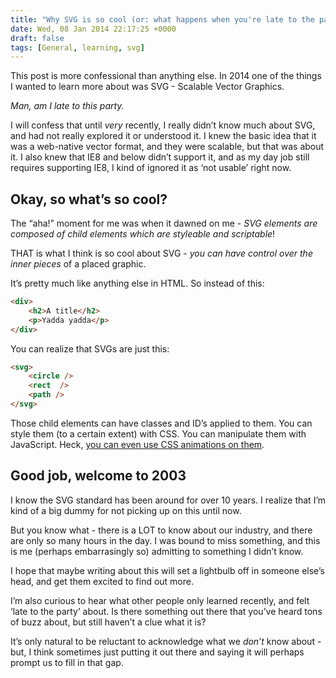 ```yaml
---
title: "Why SVG is so cool (or: what happens when you're late to the party on something)"
date: Wed, 08 Jan 2014 22:17:25 +0000
draft: false
tags: [General, learning, svg]
---
```


This post is more confessional than anything else. In 2014 one of the things I wanted to learn more about was SVG - Scalable Vector Graphics.

_Man, am I late to this party._

I will confess that until _very_ recently, I really didn’t know much about SVG, and had not really explored it or understood it. I knew the basic idea that it was a web-native vector format, and they were scalable, but that was about it. I also knew that IE8 and below didn’t support it, and as my day job still requires supporting IE8, I kind of ignored it as ‘not usable’ right now.

## Okay, so what’s so cool?

The “aha!” moment for me was when it dawned on me - _SVG elements are composed of child elements which are styleable and scriptable_!

THAT is what I think is so cool about SVG - _you can have control over the inner pieces_ of a placed graphic.

It’s pretty much like anything else in HTML. So instead of this:

```html
<div>
    <h2>A title</h2>
    <p>Yadda yadda</p>
</div>
```

You can realize that SVGs are just this:

```html
<svg>
    <circle />
    <rect  />
    <path />
</svg>
```

Those child elements can have classes and ID’s applied to them. You can style them (to a certain extent) with CSS. You can manipulate them with JavaScript. Heck, [you can even use CSS animations on them](http://codepen.io/chippper/full/vBxEm).

## Good job, welcome to 2003

I know the SVG standard has been around for over 10 years. I realize that I’m kind of a big dummy for not picking up on this until now.

But you know what - there is a LOT to know about our industry, and there are only so many hours in the day. I was bound to miss something, and this is me (perhaps embarrasingly so) admitting to something I didn’t know.

I hope that maybe writing about this will set a lightbulb off in someone else’s head, and get them excited to find out more.

I’m also curious to hear what other people only learned recently, and felt ‘late to the party’ about. Is there something out there that you’ve heard tons of buzz about, but still haven’t a clue what it is?

It’s only natural to be reluctant to acknowledge what we _don’t_ know about - but, I think sometimes just putting it out there and saying it will perhaps prompt us to fill in that gap.
